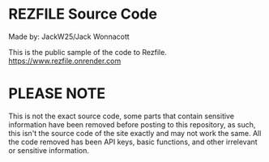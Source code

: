 # REZFILE Source Code

Made by: JackW25/Jack Wonnacott

This is the public sample of the code to Rezfile.
https://www.rezfile.onrender.com

# PLEASE NOTE
This is not the exact source code, some parts that contain sensitive information have been removed before posting to this repository, as such, this isn't the source code of the site exactly and may not work the same. All the code removed has been API keys, basic functions, and other irrelevant or sensitive information.
